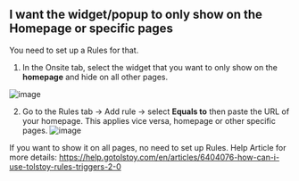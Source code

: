 ## I want the widget/popup to only show on the Homepage or specific pages

You need to set up a Rules for that. 

1. In the Onsite tab, select the widget that you want to only show on the **homepage** and hide on all other pages.

![image](https://github.com/user-attachments/assets/a2028030-b30b-4fe6-a7ba-25aa9b5a5eef)

 

2. Go to the Rules tab -> Add rule -> select **Equals to** then paste the URL of your homepage. This applies vice versa, homepage or other specific pages.
![image](https://github.com/user-attachments/assets/06a1fe59-877b-431a-aac3-c16b7652839e)


If you want to show it on all pages, no need to set up Rules.
Help Article for more details: https://help.gotolstoy.com/en/articles/6404076-how-can-i-use-tolstoy-rules-triggers-2-0
